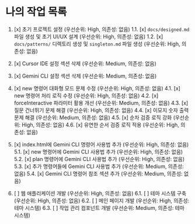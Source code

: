 # 나의 작업 목록
1. [x] 초기 프로젝트 설정 (우선순위: High, 의존성: 없음)
   1.1. [x] `docs/designed.md` 파일 생성 및 초기 UI/UX 설계 (우선순위: High, 의존성: 없음)
   1.2. [x] `docs/patterns/` 디렉토리 생성 및 `singleton.md` 파일 생성 (우선순위: High, 의존성: 없음)

2. [x] Cursor IDE 설정 섹션 삭제 (우선순위: Medium, 의존성: 없음)

3. [x] Gemini CLI 설정 섹션 삭제 (우선순위: Medium, 의존성: 없음)

4. [x] new 명령어 대화형 모드 문제 수정 (우선순위: High, 의존성: 없음)
   4.1. [x] new 명령어 처리 로직 수정 (우선순위: High, 의존성: 없음)
   4.2. [x] forceInteractive 파라미터 활용 개선 (우선순위: Medium, 의존성: 없음)
   4.3. [x] 질문 건너뛰기 문제 해결 (우선순위: High, 의존성: 없음)
   4.4. [x] 이모지 숫자 출력 문제 해결 (우선순위: Medium, 의존성: 없음)
   4.5. [x] 순차 검증 로직 강화 (우선순위: High, 의존성: 없음)
   4.6. [x] 유연한 순서 검증 로직 적용 (우선순위: High, 의존성: 없음)

5. [x] index.html에 Gemini CLI 명령어 사용법 추가 (우선순위: High, 의존성: 없음)
   5.1. [x] new 명령어에 Gemini CLI 사용법 추가 (우선순위: High, 의존성: 없음)
   5.2. [x] plan 명령어에 Gemini CLI 사용법 추가 (우선순위: High, 의존성: 없음)
   5.3. [x] 추가 명령어들에 Gemini CLI 사용법 추가 (우선순위: Medium, 의존성: 없음)
   5.4. [x] Gemini CLI 명령어 참조 섹션 추가 (우선순위: Medium, 의존성: 없음)

6. [ ] 웹 애플리케이션 개발 (우선순위: High, 의존성: 없음)
   6.1. [ ] 테마 시스템 구축 (우선순위: High, 의존성: 없음)
   6.2. [ ] 메인 페이지 개발 (우선순위: High, 의존성: 테마 시스템)
   6.3. [ ] 작업 관리 컴포넌트 개발 (우선순위: Medium, 의존성: 테마 시스템)